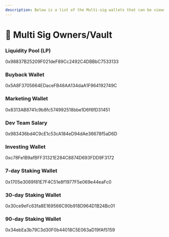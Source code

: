 ```yaml
---
description: Below is a list of the Multi-sig wallets that can be viewed on FTM
---
```


# 🔐 Multi Sig Owners/Vault

### Liquidity Pool (LP)

0x98837B25209F021deF89Cc2492C4DBBbC7533133

### Buyback Wallet

0x5A8F3705664EDaceFB48AA134daA1F964192749C

### Marketing Wallet

0x8313AB8741c9b8fc574992518bbe1D6f6fD31451

### Dev Team Salary

0x983436bd4C9cE1c53cA184eD94dAe36678f5aD6D

### Investing Wallet

0xc78Fe1B9afBFF31321E284C8874D693FDD9F3172

### 7-day Staking Wallet

0x1705e3069f81E7F4C51e8f1977F5e069e44eaFc0

### 30-day Staking Wallet

0x30ce9eFc63fa8E169566C90b918D964D1B24Bc01

### 90-day Staking Wallet

0x34ebEa3b79C3d30F0b44018C5E063aD19fAf5159

